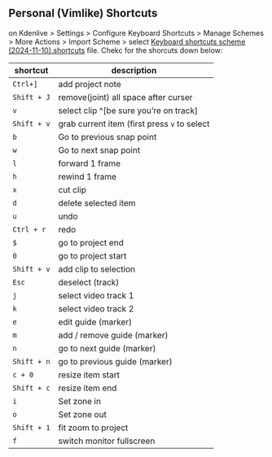 ## Personal (Vimlike) Shortcuts
on Kdenlive > Settings > Configure Keyboard Shortcuts > Manage Schemes > More Actions > Import Scheme > select [Keyboard shortcuts scheme (2024-11-10).shortcuts](https://github.com/pascowl/dotfiles/blob/main/kdenlive/Keyboard%20shortcuts%20scheme%20(2024-11-10).shortcuts) file. Chekc for the shorcuts down below:

| shortcut    | description                                  |
| ----------- | --------------------------------------       |
| `Ctrl+]`    | add project note                             |
| `Shift + J` | remove(joint) all space after curser         |
| `v`         | select clip ^[be sure you’re on track]       |
| `Shift + v` | grab current item (first press `v` to select |
| `b`         | Go to previous snap point                    |
| `w`         | Go to next snap point                        |
| `l`         | forward 1 frame                              |
| `h`         | rewind 1 frame                               |
| `x`         | cut clip                                     |
| `d`         | delete selected item                         |
| `u`         | undo                                         |
| `Ctrl + r`  | redo                                         |
| `$`         | go to project end                            |
| `0`         | go to project start                          |
| `Shift + v` | add clip to selection                        |
| `Esc`       | deselect (track)                             |
| `j`         | select video track 1                         |
| `k`         | select video track 2                         |
| `e`         | edit guide (marker)                          |
| `m`         | add / remove guide (marker)                  |
| `n`         | go to next guide (marker)                    |
| `Shift + n` | go to previous guide (marker)                |
| `c + 0`     | resize item start                            |
| `Shift + c` | resize item end                              |
| `i`         | Set zone in                                  |
| `o`         | Set zone out                                 |
| `Shift + 1` | fit zoom to project                          |
| `f`         | switch monitor fullscreen                    |
